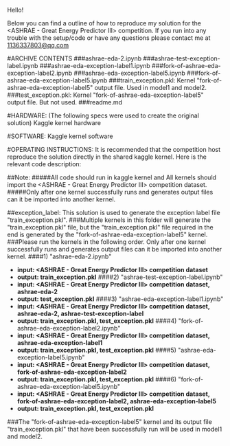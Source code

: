 Hello!

Below you can find a outline of how to reproduce my solution for the <ASHRAE - Great Energy Predictor III> competition.
If you run into any trouble with the setup/code or have any questions please contact me at <1136337803@qq.com>

#ARCHIVE CONTENTS
###ashrae-eda-2.ipynb
###ashrae-test-exception-label.ipynb
###ashrae-eda-exception-label1.ipynb
###fork-of-ashrae-eda-exception-label2.ipynb
###ashrae-eda-exception-label5.ipynb
###fork-of-ashrae-eda-exception-label5.ipynb
###train_exception.pkl: Kernel "fork-of-ashrae-eda-exception-label5" output file. Used in model1 and model2.
###test_exception.pkl: Kernel "fork-of-ashrae-eda-exception-label5" output file. But not used.
###readme.md

#HARDWARE: (The following specs were used to create the original solution)
Kaggle kernel hardware

#SOFTWARE:
Kaggle kernel software

#OPERATING INSTRUCTIONS:
It is recommended that the competition host reproduce the solution directly in the shared kaggle kernel. 
Here is the relevant code description:

##Note:
#####All code should run in kaggle kernel and All kernels should import the <ASHRAE - Great Energy Predictor III> competition dataset. 
#####Only after one kernel successfully runs and generates output files can it be imported into another kernel.


##exception_label: This solution is used to generate the exception label file "train_exception.pkl". 
###Multiple kernels in this folder will generate the "train_exception.pkl" file, but the "train_exception.pkl" file required in the end is generated by the "fork-of-ashrae-eda-exception-label5" kernel.
###Please run the kernels in the following order. Only after one kernel successfully runs and generates output files can it be imported into another kernel.
####1) "ashrae-eda-2.ipynb"
- **input: <ASHRAE - Great Energy Predictor III> competition dataset** 
- **output: train_exception.pkl**
####2) "ashrae-test-exception-label.ipynb"
- **input: <ASHRAE - Great Energy Predictor III> competition dataset, ashrae-eda-2** 
- **output: test_exception.pkl**
####3) "ashrae-eda-exception-label1.ipynb"
- **input: <ASHRAE - Great Energy Predictor III> competition dataset, ashrae-eda-2, ashrae-test-exception-label** 
- **output: train_exception.pkl, test_exception.pkl**
####4) "fork-of-ashrae-eda-exception-label2.ipynb"
- **input: <ASHRAE - Great Energy Predictor III> competition dataset, ashrae-eda-exception-label1** 
- **output: train_exception.pkl, test_exception.pkl**
####5) "ashrae-eda-exception-label5.ipynb"
- **input: <ASHRAE - Great Energy Predictor III> competition dataset, fork-of-ashrae-eda-exception-label2** 
- **output: train_exception.pkl, test_exception.pkl**
####6) "fork-of-ashrae-eda-exception-label5.ipynb"
- **input: <ASHRAE - Great Energy Predictor III> competition dataset, fork-of-ashrae-eda-exception-label2, ashrae-eda-exception-label5** 
- **output: train_exception.pkl, test_exception.pkl**


###The "fork-of-ashrae-eda-exception-label5" kernel and its output file "train_exception.pkl" that have been successfully run will be used in model1 and model2.
